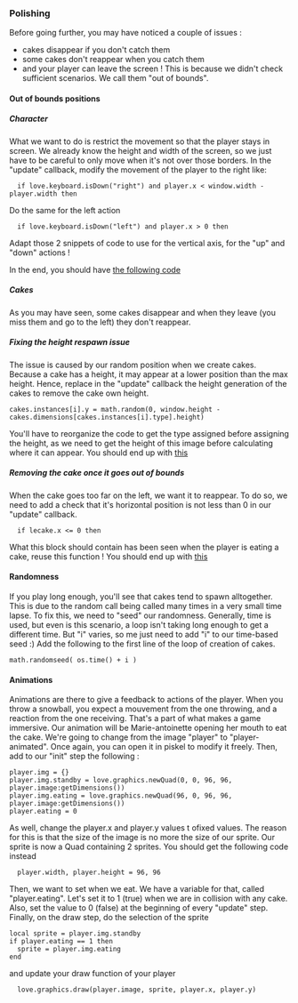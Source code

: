 ### Polishing
Before going further, you may have noticed a couple of issues :
 * cakes disappear if you don't catch them
 * some cakes don't reappear when you catch them
 * and your player can leave the screen !
This is because we didn't check sufficient scenarios. We call them "out of bounds".
#### Out of bounds positions
##### Character
  What we want to do is restrict the movement so that the player stays in screen.
  We already know the height and width of the screen, so we just have to be careful to only move when it's not over those borders.
  In the "update" callback, modify the movement of the player to the right like:
  ```
    if love.keyboard.isDown("right") and player.x < window.width - player.width then
  ```
  Do the same for the left action
  ```
    if love.keyboard.isDown("left") and player.x > 0 then
  ```
  Adapt those 2 snippets of code to use for the vertical axis, for the "up" and "down" actions !

  In the end, you should have [the following code](code/character-bounds.lua)

##### Cakes
As you may have seen, some cakes disappear and when they leave (you miss them and go to the left) they don't reappear.
##### Fixing the height respawn issue
The issue is caused by our random position when we create cakes. Because a cake has a height, it may appear at a lower position than the max height.
Hence, replace in the "update" callback the height generation of the cakes to remove the cake own height.
```
cakes.instances[i].y = math.random(0, window.height - cakes.dimensions[cakes.instances[i].type].height)
```

You'll have to reorganize the code to get the type assigned before assigning the height, as we need to get the height of this image before calculating where it can appear.
You should end up with
[this](code/fix-cake-respawn-height.lua)

##### Removing the cake once it goes out of bounds
When the cake goes too far on the left, we want it to reappear. To do so, we need to add a check that it's horizontal position is not less than 0 in our "update" callback.
```
  if lecake.x <= 0 then
```

What this block should contain has been seen when the player is eating a cake, reuse this function !
You should end up with [this](code/fix-cake-respawn-x.lua)

#### Randomness
If you play long enough, you'll see that cakes tend to spawn alltogether. This is due to the random call being called many times in a very small time lapse. To fix this, we need to "seed" our randomness. Generally, time is used, but even is this scenario, a loop isn't taking long enough to get a different time. But "i" varies, so me just need to add "i" to our time-based seed :)
Add the following to the first line of the loop of creation of cakes.
```
math.randomseed( os.time() + i )
```

#### Animations
Animations are there to give a feedback to actions of the player. When you throw a snowball, you expect a mouvement from the one throwing, and a reaction from the one receiving. That's a part of what makes a game immersive.
Our animation will be Marie-antoinette opening her mouth to eat the cake.
We're going to change from the image "player" to "player-animated". Once again, you can open it in piskel to modify it freely.
Then, add to our "init" step the following :
```
player.img = {}
player.img.standby = love.graphics.newQuad(0, 0, 96, 96, player.image:getDimensions())
player.img.eating = love.graphics.newQuad(96, 0, 96, 96, player.image:getDimensions())
player.eating = 0
```
As well, change the player.x and player.y values t ofixed values. The reason for this is that the size of the image is no more the size of our sprite. Our sprite is now a Quad containing 2 sprites.
You should get the following code instead
```
  player.width, player.height = 96, 96
```
Then, we want to set when we eat. We have a variable for that, called "player.eating". Let's set it to 1 (true) when we are in collision with any cake. Also, set the value to 0 (false) at the beginning of every "update" step.
Finally, on the draw step, do the selection of the sprite
```
local sprite = player.img.standby
if player.eating == 1 then
  sprite = player.img.eating
end
```
and update your draw function of your player
```
  love.graphics.draw(player.image, sprite, player.x, player.y)
```
